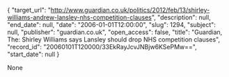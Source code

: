 {
  "target_url": "http://www.guardian.co.uk/politics/2012/feb/13/shirley-williams-andrew-lansley-nhs-competition-clauses", 
  "description": null, 
  "end_date": null, 
  "date": "2006-01-01T12:00:00", 
  "slug": 1294, 
  "subject": null, 
  "publisher": "guardian.co.uk", 
  "open_access": false, 
  "title": "Guardian, The: Shirley Williams says Lansley should drop NHS competition clauses", 
  "record_id": "20060101T120000/33EkRayJcvJNBjw6KSePMw==", 
  "start_date": null
}

None
